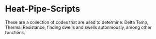 # Heat-Pipe-Scripts
These are a collection of codes that are used to determine: Delta Temp, Thermal Resistance, finding dwells and swells autonmously, among other functions. 
